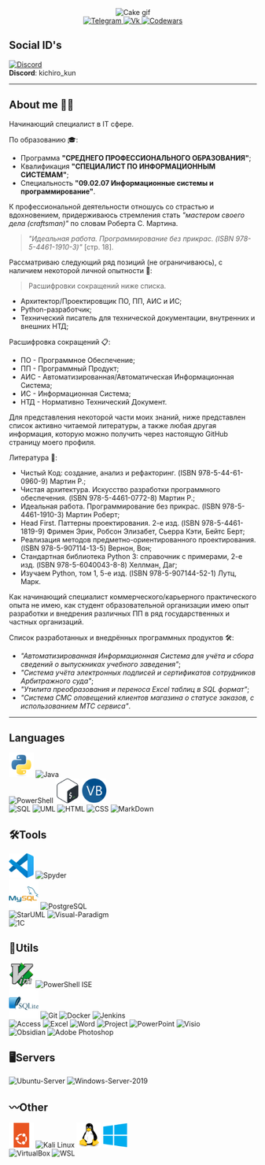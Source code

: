 <div id="profile_gif" align="center">
  <img src="https://i.giphy.com/media/v1.Y2lkPTc5MGI3NjExcmx3MXR3NHN2MnZ2aDh4bTZkcHY2Z2tndnZ3ZXNnaWo0Ymd6ZTFseSZlcD12MV9pbnRlcm5hbF9naWZfYnlfaWQmY3Q9cw/2dn1BqrVTs7zejxC9V/giphy.gif" width="200" alt="Cake gif" />
</div>

<div id="social_links" align="center">
  <a href="https://t.me/kichiro_kun">
    <img src="https://img.shields.io/badge/Telegram-0088CC?logo=telegram&logoColor=white" alt="Telegram" />
  </a>
    <a href="https://vk.com/kichiro_kun">
    <img src="https://img.shields.io/badge/%D0%92%D0%BA%D0%BE%D0%BD%D1%82%D0%B0%D0%BA%D1%82%D0%B5-4A76A8?logo=vk" alt="Vk" />
  </a>
  <a href="https://www.codewars.com/users/kichiro-kun">
    <img src="https://img.shields.io/badge/Codewars-C72C41?logo=codewars&logoColor=black" alt="Codewars" />
  </a>
</div>

## Social ID's
<div id="social_id">
  <a href="https://discord.com/app">
    <img src="https://img.shields.io/badge/Discord-7289DA?logo=discord&logoColor=white" alt="Discord" />
  </a>
  <div>
    <strong>Discord</strong>: kichiro_kun
</div>

---

## About me 🙋‍♂️

Начинающий специалист в IT сфере.  

По образованию 🎓:  
- Программа **"СРЕДНЕГО ПРОФЕССИОНАЛЬНОГО ОБРАЗОВАНИЯ"**;
- Квалификация **"СПЕЦИАЛИСТ ПО ИНФОРМАЦИОННЫМ СИСТЕМАМ"**;  
- Специальность **"09.02.07 Информационные системы и программирование"**.  

К профессиональной деятельности отношусь со страстью и вдохновением, придерживаюсь стремления стать *"мастером своего дела (craftsman)"* по словам Роберта С. Мартина.  
> *"Идеальная работа. Программирование без прикрас. (ISBN 978-5-4461-1910-3)"* [стр. 18].

Рассматриваю следующий ряд позиций (не ограничиваюсь), с наличием некоторой личной опытности 💼:
> Расшифровки сокращений ниже списка.
- Архитектор/Проектировщик ПО, ПП, АИС и ИС;
- Python-разработчик;
- Технический писатель для технической документации, внутренних и внешних НТД;

Расшифровка сокращений 📋:
- ПО - Программное Обеспечение;
- ПП - Программный Продукт;
- АИС - Автоматизированная/Автоматическая Информационная Система;
- ИС - Информационная Система;
- НТД - Нормативно Технический Документ.

Для представления некоторой части моих знаний, ниже представлен список активно читаемой литературы, а также любая другая информация, которую можно получить через настоящую GitHub страницу моего профиля.

Литература 📘:
- Чистый Код: создание, анализ и рефакторинг. (ISBN 978-5-44-61-0960-9) Мартин Р.;
- Чистая архитектура. Искусство разработки программного обеспечения. (ISBN 978-5-4461-0772-8) Мартин Р.;
- Идеальная работа. Программирование без прикрас. (ISBN 978-5-4461-1910-3) Мартин Роберт;
- Head First. Паттерны проектирования. 2-е изд. (ISBN 978-5-4461-1819-9) Фримен Эрик, Робсон Элизабет, Сьерра Кэти, Бейтс Берт;
- Реализация методов предметно-ориентированного проектирования. (ISBN 978-5-907114-13-5) Вернон, Вон;
- Стандартная библиотека Python 3: справочник с примерами, 2-е изд. (ISBN 978-5-6040043-8-8) Хеллман, Даг;
- Изучаем Python, том 1, 5-е изд. (ISBN 978-5-907144-52-1) Лутц, Марк.

Как начинающий специалист коммерческого/карьерного практического опыта не имею, как студент образовательной организации имею опыт разработки и внедрения различных ПП в ряд государственных и частных организаций.  

Список разработанных и внедрённых программных продуктов 🛠️:
- *"Автоматизированная Информационная Система для учёта и сбора сведений о выпускниках учебного заведения"*;
- *"Система учёта электронных подписей и сертификатов сотрудников Арбитражного суда"*;
- *"Утилита преобразования и переноса Excel таблиц в SQL формат"*;
- *"Система СМС оповещений клиентов магазина о статусе заказов, с использованием МТС сервиса"*.

---

## Languages

<div id="languages_icons">
  <div id="high-level">
    <img src="https://raw.githubusercontent.com/devicons/devicon/6910f0503efdd315c8f9b858234310c06e04d9c0/icons/python/python-original.svg" alt="Python" width=50 />
    <img src="https://img.icons8.com/?size=100&id=13679&format=png&color=000000" alt="Java" width=50 />
  </div>
  <div id="script_lang">
    <img src="https://img.icons8.com/?size=100&id=FwaVI1qCE7hQ&format=png&color=000000" alt="PowerShell" width=50 />
    <img src="https://raw.githubusercontent.com/devicons/devicon/6910f0503efdd315c8f9b858234310c06e04d9c0/icons/bash/bash-original.svg" alt="Shell" width=50 />
    <img src="https://raw.githubusercontent.com/devicons/devicon/6910f0503efdd315c8f9b858234310c06e04d9c0/icons/visualbasic/visualbasic-original.svg" alt="VBA" width=50 />
  </div>
  <div id="other">
    <img src="https://img.icons8.com/?size=100&id=UFF3hmipmJ2V&format=png&color=000000" alt="SQL" width=50 />
    <img src="https://icon.icepanel.io/Technology/svg/Unified-Modelling-Language-%28UML%29.svg" alt="UML" width=50 />
    <img src="https://img.icons8.com/?size=100&id=20909&format=png&color=000000" alt="HTML" width=50 />
    <img src="https://img.icons8.com/?size=100&id=21278&format=png&color=000000" alt="CSS" width=50 />
    <img src="https://img.icons8.com/?size=100&id=22203&format=png&color=000000" alt="MarkDown" width=50 />
  </div>
</div>

## 🛠️Tools

<div id="tools_icons">
  <div id="IDE">
    <img src="https://raw.githubusercontent.com/devicons/devicon/6910f0503efdd315c8f9b858234310c06e04d9c0/icons/vscode/vscode-original.svg" alt="VSCode" width=50 />
    <img src="https://img.icons8.com/?size=100&id=0S1Hoidfnk7H&format=png&color=000000" alt="Spyder" width=60 />
  </div>
  <div id="DataBase workstation">
    <img src="https://raw.githubusercontent.com/devicons/devicon/6910f0503efdd315c8f9b858234310c06e04d9c0/icons/mysql/mysql-original-wordmark.svg" alt="MySQL" width=60 />
    <img src="https://img.icons8.com/?size=100&id=38561&format=png&color=000000" alt="PostgreSQL" width=60 />
  </div>
  <div id="Modeling and designing">
    <img src="https://staruml.io/image/staruml_logo.png" alt="StarUML" width=40 />
    <img src="https://cdn-images.visual-paradigm.com/home/15.0/vp_logo_header.png" alt="Visual-Paradigm" width=130 />
  </div>
  <div id="Other">
    <img src="https://img.icons8.com/?size=100&id=9nnArlCrUbGb&format=png&color=000000" alt="1C" width=60 />
  </div>
</div>

## 🧰Utils

<div id="utils_icons">
  <div id="editors">
    <img src="https://raw.githubusercontent.com/devicons/devicon/6910f0503efdd315c8f9b858234310c06e04d9c0/icons/vim/vim-original.svg" alt="Vim" width=50 />
    <img src="https://img.icons8.com/?size=100&id=1aLOSMCcgWFr&format=png&color=000000" alt="PowerShell ISE" width=50 />
  </div>
  <img src="https://raw.githubusercontent.com/devicons/devicon/6910f0503efdd315c8f9b858234310c06e04d9c0/icons/sqlite/sqlite-original-wordmark.svg" alt="SQLite" width=60 />
  <img src="https://user-images.githubusercontent.com/25181517/192108372-f71d70ac-7ae6-4c0d-8395-51d8870c2ef0.png" alt="Git" width=50 />
  <img src="https://user-images.githubusercontent.com/25181517/117207330-263ba280-adf4-11eb-9b97-0ac5b40bc3be.png" alt="Docker" width=50 />
  <img src="https://img.icons8.com/?size=100&id=39292&format=png&color=000000" alt="Jenkins" width=50 />
  <div id="microsoft_office">
    <img src="https://img.icons8.com/?size=100&id=121160&format=png&color=000000" alt="Access" width=50 />
    <img src="https://img.icons8.com/?size=100&id=117561&format=png&color=000000" alt="Excel" width=50 />
    <img src="https://img.icons8.com/?size=100&id=pGHcje298xSl&format=png&color=000000" alt="Word" width=50 />
    <img src="https://img.icons8.com/?size=100&id=7lJtplrxEIbD&format=png&color=000000" alt="Project" width=50 />
    <img src="https://img.icons8.com/?size=100&id=117557&format=png&color=000000" alt="PowerPoint" width=50 />
    <img src="https://img.icons8.com/?size=100&id=RFQgC8NwC8ij&format=png&color=000000" alt="Visio" width=50 />
  </div>
  <div id="some_useful">
    <img src="https://img.icons8.com/?size=100&id=q53th37bGbV0&format=png&color=000000" alt="Obsidian" width=50 />
    <img src="https://img.icons8.com/?size=100&id=13677&format=png&color=000000" alt="Adobe Photoshop" width=50 />
  </div>
</div>

## 🖥️Servers

<div id="os-server">
  <img src="https://img.icons8.com/?size=100&id=63208&format=png&color=000000" alt="Ubuntu-Server" width=50 />
  <img src="https://upload.wikimedia.org/wikipedia/commons/b/bc/Windows_Server_2019_logo.svg" alt="Windows-Server-2019" width=250 />
</div>

## 〰️Other

<div id="other_icons">
  <div id="os">
    <img src="https://raw.githubusercontent.com/devicons/devicon/6910f0503efdd315c8f9b858234310c06e04d9c0/icons/ubuntu/ubuntu-original.svg" alt="Ubuntu" width=50 />
    <img src="https://img.icons8.com/?size=100&id=101665&format=png&color=000000" alt="Kali Linux" width=50 />
    <img src="https://raw.githubusercontent.com/devicons/devicon/6910f0503efdd315c8f9b858234310c06e04d9c0/icons/linux/linux-original.svg" alt="Linux-Family" width=50 />
    <img src="https://raw.githubusercontent.com/devicons/devicon/6910f0503efdd315c8f9b858234310c06e04d9c0/icons/windows8/windows8-original.svg" alt="Windows-Family" width=50 />
  </div>
  <div id="Virtualization_systems">
    <img src="https://img.icons8.com/?size=100&id=38792&format=png&color=000000" alt="VirtualBox" width=50 />
    <img src="https://img.utdstc.com/icon/06f/a39/06fa39301c97531152761a4d780a1fedcdaec6b55ff08f5327eba2ff19cdd9bb:100" alt="WSL" width=50 />
  </div>
</div>
